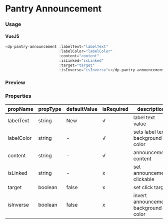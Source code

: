 # Pantry Announcement

### Usage

#### VueJS

```javascript
<dp-pantry-announcement :labelText="labelText"
                        :labelColor="labelColor"
                        :content="content"
                        :isLinked="isLinked"
                        :target="target"
                        :isInverse="isInverse"></dp-pantry-announcement>
```

### Preview
<!-- STORY -->

### Properties

| propName     | propType      | defaultValue  | isRequired | description |
|--------------|---------------|---------------|------------| ------------|
| labelText    | string        | New           | √          | label text value |
| labelColor   | string        | -             | √          | sets label text background color |
| content      | string        | -             | √          | announcement content |
| isLinked     | string        | -             | x          | set announcement clickable |
| target       | boolean       | false         | x          | set click target |
| isInverse    | boolean       | false         | x          | invert announcement background color |
